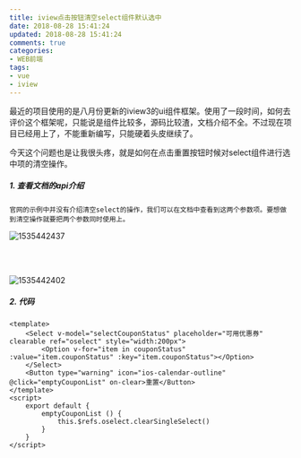 ```yaml
---
title: iview点击按钮清空select组件默认选中
date: 2018-08-28 15:41:24
updated: 2018-08-28 15:41:24
comments: true
categories:
- WEB前端
tags:
- vue
- iview
---
```


最近的项目使用的是八月份更新的iview3的ui组件框架。使用了一段时间，如何去评价这个框架呢，只能说是组件比较多，源码比较渣，文档介绍不全。不过现在项目已经用上了，不能重新编写，只能硬着头皮继续了。

今天这个问题也是让我很头疼，就是如何在点击重置按钮时候对select组件进行选中项的清空操作。

##### 1. 查看文档的api介绍

	官网的示例中并没有介绍清空select的操作，我们可以在文档中查看到这两个参数项。要想做到清空操作就要把两个参数同时使用上。

![1535442437](/blog/iview点击按钮清空select组件默认选中/1535442437.jpg)

<br><br>

![1535442402](/blog/iview点击按钮清空select组件默认选中/1535442402.jpg)

##### 2. 代码

```vue
<template>
	<Select v-model="selectCouponStatus" placeholder="可用优惠券" clearable ref="oselect" style="width:200px">
        <Option v-for="item in couponStatus" :value="item.couponStatus" :key="item.couponStatus"></Option>
	</Select>
	<Button type="warning" icon="ios-calendar-outline" @click="emptyCouponList" on-clear>重置</Button>
</template>
<script>
    export default {
        emptyCouponList () {
            this.$refs.oselect.clearSingleSelect()
        }
    }
</script>
```
